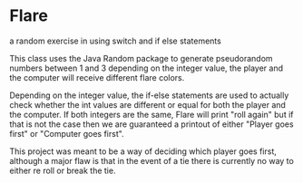 # Flare
a random exercise in using switch and if else statements

This class uses the Java Random package to generate pseudorandom numbers between 1 and 3 depending on the integer value, the player and the computer will receive different flare colors.

Depending on the integer value, the if-else statements are used to actually check whether the int values are different or equal for both the player and the computer.  If both integers are the same, Flare will print "roll again" but if that is not the case then we are guaranteed a printout of either "Player goes first" or "Computer goes first".

This project was meant to be a way of deciding which player goes first, although a major flaw is that in the event of a tie there is currently no way to either re roll or break the tie.
